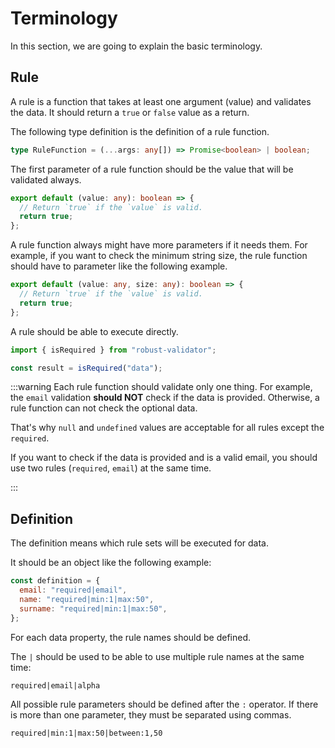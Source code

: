 # Terminology

In this section, we are going to explain the basic terminology.

## Rule

A rule is a function that takes at least one argument (value) and validates the data. It should return a `true` or `false` value as a return.

The following type definition is the definition of a rule function.

```ts
type RuleFunction = (...args: any[]) => Promise<boolean> | boolean;
```

The first parameter of a rule function should be the value that will be validated always.

```ts
export default (value: any): boolean => {
  // Return `true` if the `value` is valid.
  return true;
};
```

A rule function always might have more parameters if it needs them. For example, if you want to check the minimum string size, the rule function should have to parameter like the following example.

```ts
export default (value: any, size: any): boolean => {
  // Return `true` if the `value` is valid.
  return true;
};
```

A rule should be able to execute directly.

```ts
import { isRequired } from "robust-validator";

const result = isRequired("data");
```

:::warning
Each rule function should validate only one thing. For example, the `email` validation **should NOT** check if the data is provided. Otherwise, a rule function can not check the optional data.

That's why `null` and `undefined` values are acceptable for all rules except the `required`.

If you want to check if the data is provided and is a valid email, you should use two rules (`required`, `email`) at the same time.

:::

## Definition

The definition means which rule sets will be executed for data.

It should be an object like the following example:

```js
const definition = {
  email: "required|email",
  name: "required|min:1|max:50",
  surname: "required|min:1|max:50",
};
```

For each data property, the rule names should be defined.

The `|` should be used to be able to use multiple rule names at the same time:

`required|email|alpha`

All possible rule parameters should be defined after the `:` operator. If there is more than one parameter, they must be separated using commas.

`required|min:1|max:50|between:1,50`
